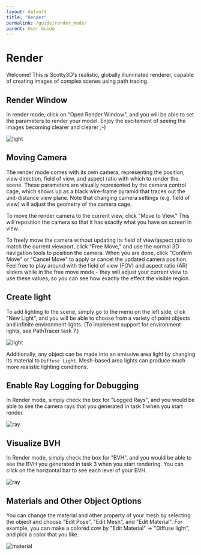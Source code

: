```yaml
---
layout: default
title: "Render"
permalink: /guide/render_mode/
parent: User Guide
---
```


# Render

Welcome! This is Scotty3D's realistic, globally illuminated renderer, capable of creating images of complex scenes using path tracing.

## Render Window

In render mode, click on "Open Render Window", and you will be able to set the parameters to render your model. Enjoy the excitement of seeing the images becoming clearer and clearer ;-)

![light](window.png)

## Moving Camera

The render mode comes with its own camera, representing the position, view direction, field of view, and aspect ratio with which to render the scene. These parameters are visually represented by the camera control cage, which shows up as a black wire-frame pyramid that traces out the unit-distance view plane. Note that changing camera settings (e.g. field of view) will adjust the geometry of the camera cage.

To move the render camera to the current view, click "Move to View." This will reposition the camera so that it has exactly what you have on screen in view.

To freely move the camera without updating its field of view/aspect ratio to match the current viewport, click "Free Move," and use the normal 3D navigation tools to position the camera. When you are done, click "Confirm Move" or "Cancel Move" to apply or cancel the updated camera position. Feel free to play around with the field of view (FOV) and aspect ratio (AR) sliders while in the free move mode - they will adjust your current view to use these values, so you can see how exactly the effect the visible region.

## Create light

To add lighting to the scene, simply go to the menu on the left side, click "New Light", and you will be able to choose from a variety of point objects and infinite environment lights. (To implement support for environment lights, see PathTracer task 7.)

![light](light.png)

Additionally, any object can be made into an emissive area light by changing its material to `Diffuse Light`. Mesh-based area lights can produce much more realistic lighting conditions.

## Enable Ray Logging for Debugging

In Render mode, simply check the box for "Logged Rays", and you would be able to see the camera rays that you generated in task 1 when you start render.

![ray](log_ray.png)

## Visualize BVH

In Render mode, simply check the box for "BVH", and you would be able to see the BVH you generated in task 3 when you start rendering. You can click on the horizontal bar to see each level of your BVH.

![ray](bvh.png)

## Materials and Other Object Options

You can change the material and other property of your mesh by selecting the object and choose "Edit Pose", "Edit Mesh", and "Edit Material". For example, you can make a colored cow by "Edit Material" -> "Diffuse light", and pick a color that you like.

![material](material.png)
